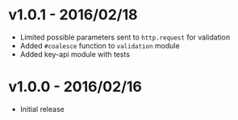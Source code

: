 # v1.0.1 - 2016/02/18

* Limited possible parameters sent to `http.request` for validation
* Added `#coalesce` function to `validation` module
* Added key-api module with tests

# v1.0.0 - 2016/02/16

* Initial release
